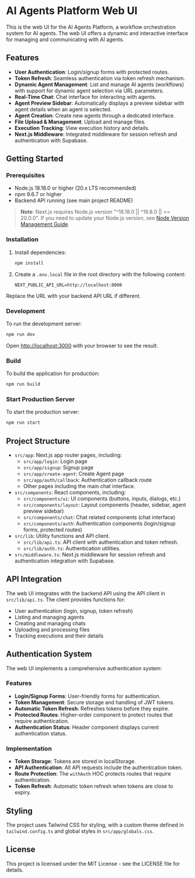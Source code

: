 # AI Agents Platform Web UI

This is the web UI for the AI Agents Platform, a workflow orchestration system for AI agents. The web UI offers a dynamic and interactive interface for managing and communicating with AI agents.

## Features

- **User Authentication**: Login/signup forms with protected routes.
- **Token Refresh**: Seamless authentication via token refresh mechanism.
- **Dynamic Agent Management**: List and manage AI agents (workflows) with support for dynamic agent selection via URL parameters.
- **Real-Time Chat**: Chat interface for interacting with agents.
- **Agent Preview Sidebar**: Automatically displays a preview sidebar with agent details when an agent is selected.
- **Agent Creation**: Create new agents through a dedicated interface.
- **File Upload & Management**: Upload and manage files.
- **Execution Tracking**: View execution history and details.
- **Next.js Middleware**: Integrated middleware for session refresh and authentication with Supabase.

## Getting Started

### Prerequisites

- Node.js 18.18.0 or higher (20.x LTS recommended)
- npm 9.6.7 or higher
- Backend API running (see main project README)

> **Note**: Next.js requires Node.js version "^18.18.0 || ^19.8.0 || >= 20.0.0". If you need to update your Node.js version, see [Node Version Management Guide](./NODE_VERSION_MANAGEMENT.md).

### Installation

1. Install dependencies:

   ```bash
   npm install
   ```

2. Create a `.env.local` file in the root directory with the following content:

   ```
   NEXT_PUBLIC_API_URL=http://localhost:8000
   ```

Replace the URL with your backend API URL if different.

### Development

To run the development server:

```bash
npm run dev
```

Open [http://localhost:3000](http://localhost:3000) with your browser to see the result.

### Build

To build the application for production:

```bash
npm run build
```

### Start Production Server

To start the production server:

```bash
npm run start
```

## Project Structure

- `src/app`: Next.js app router pages, including:
  - `src/app/login`: Login page
  - `src/app/signup`: Signup page
  - `src/app/create-agent`: Create Agent page
  - `src/app/auth/callback`: Authentication callback route
  - Other pages including the main chat interface.
- `src/components`: React components, including:
  - `src/components/ui`: UI components (buttons, inputs, dialogs, etc.)
  - `src/components/layout`: Layout components (header, sidebar, agent preview sidebar)
  - `src/components/chat`: Chat related components (chat interface)
  - `src/components/auth`: Authentication components (login/signup forms, protected routes)
- `src/lib`: Utility functions and API client.
  - `src/lib/api.ts`: API client with authentication and token refresh.
  - `src/lib/auth.ts`: Authentication utilities.
- `src/middleware.ts`: Next.js middleware for session refresh and authentication integration with Supabase.

## API Integration

The web UI integrates with the backend API using the API client in `src/lib/api.ts`. The client provides functions for:

- User authentication (login, signup, token refresh)
- Listing and managing agents
- Creating and managing chats
- Uploading and processing files
- Tracking executions and their details

## Authentication System

The web UI implements a comprehensive authentication system:

### Features

- **Login/Signup Forms**: User-friendly forms for authentication.
- **Token Management**: Secure storage and handling of JWT tokens.
- **Automatic Token Refresh**: Refreshes tokens before they expire.
- **Protected Routes**: Higher-order component to protect routes that require authentication.
- **Authentication Status**: Header component displays current authentication status.

### Implementation

- **Token Storage**: Tokens are stored in localStorage.
- **API Authentication**: All API requests include the authentication token.
- **Route Protection**: The `withAuth` HOC protects routes that require authentication.
- **Token Refresh**: Automatic token refresh when tokens are close to expiry.

## Styling

The project uses Tailwind CSS for styling, with a custom theme defined in `tailwind.config.ts` and global styles in `src/app/globals.css`.

## License

This project is licensed under the MIT License - see the LICENSE file for details.
